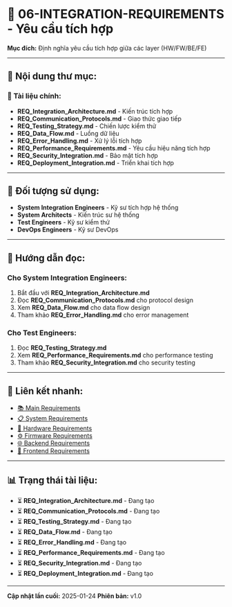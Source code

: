 # 🔗 06-INTEGRATION-REQUIREMENTS - Yêu cầu tích hợp

**Mục đích:** Định nghĩa yêu cầu tích hợp giữa các layer (HW/FW/BE/FE)

---

## 📁 **Nội dung thư mục:**

### **📄 Tài liệu chính:**
- **REQ_Integration_Architecture.md** - Kiến trúc tích hợp
- **REQ_Communication_Protocols.md** - Giao thức giao tiếp
- **REQ_Testing_Strategy.md** - Chiến lược kiểm thử
- **REQ_Data_Flow.md** - Luồng dữ liệu
- **REQ_Error_Handling.md** - Xử lý lỗi tích hợp
- **REQ_Performance_Requirements.md** - Yêu cầu hiệu năng tích hợp
- **REQ_Security_Integration.md** - Bảo mật tích hợp
- **REQ_Deployment_Integration.md** - Triển khai tích hợp

---

## 🎯 **Đối tượng sử dụng:**
- **System Integration Engineers** - Kỹ sư tích hợp hệ thống
- **System Architects** - Kiến trúc sư hệ thống
- **Test Engineers** - Kỹ sư kiểm thử
- **DevOps Engineers** - Kỹ sư DevOps

---

## 📖 **Hướng dẫn đọc:**

### **Cho System Integration Engineers:**
1. Bắt đầu với **REQ_Integration_Architecture.md**
2. Đọc **REQ_Communication_Protocols.md** cho protocol design
3. Xem **REQ_Data_Flow.md** cho data flow design
4. Tham khảo **REQ_Error_Handling.md** cho error management

### **Cho Test Engineers:**
1. Đọc **REQ_Testing_Strategy.md**
2. Xem **REQ_Performance_Requirements.md** cho performance testing
3. Tham khảo **REQ_Security_Integration.md** cho security testing

---

## 🔗 **Liên kết nhanh:**
- [📚 Main Requirements](../INDEX.md)
- [📋 System Requirements](../01-SYSTEM-REQUIREMENTS/)
- [🔧 Hardware Requirements](../02-HARDWARE-REQUIREMENTS/)
- [⚙️ Firmware Requirements](../03-FIRMWARE-REQUIREMENTS/)
- [🌐 Backend Requirements](../04-BACKEND-REQUIREMENTS/)
- [🎨 Frontend Requirements](../05-FRONTEND-REQUIREMENTS/)

---

## 📊 **Trạng thái tài liệu:**
- ⏳ **REQ_Integration_Architecture.md** - Đang tạo
- ⏳ **REQ_Communication_Protocols.md** - Đang tạo
- ⏳ **REQ_Testing_Strategy.md** - Đang tạo
- ⏳ **REQ_Data_Flow.md** - Đang tạo
- ⏳ **REQ_Error_Handling.md** - Đang tạo
- ⏳ **REQ_Performance_Requirements.md** - Đang tạo
- ⏳ **REQ_Security_Integration.md** - Đang tạo
- ⏳ **REQ_Deployment_Integration.md** - Đang tạo

---

**Cập nhật lần cuối:** 2025-01-24
**Phiên bản:** v1.0
